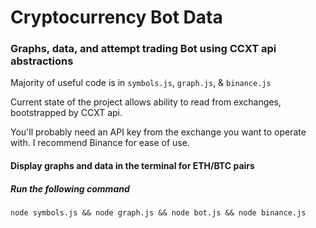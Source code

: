 # Cryptocurrency Bot Data 

### Graphs, data, and attempt trading Bot using CCXT api abstractions


Majority of useful code is in `symbols.js`, `graph.js`, & `binance.js`

Current state of the project allows ability to read from exchanges, bootstrapped by CCXT api.

You'll probably need an API key from the exchange you want to operate with. I recommend Binance for ease of use.


#### Display graphs and data in the terminal for ETH/BTC pairs
##### Run the following command 
```
node symbols.js && node graph.js && node bot.js && node binance.js
```


